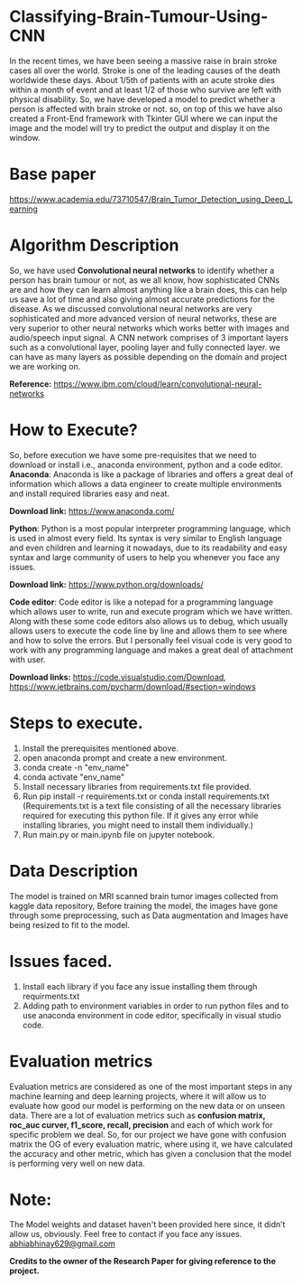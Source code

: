 # Classifying-Brain-Tumour-Using-CNN
In the recent times, we have been seeing a massive raise in brain stroke cases all over the world. Stroke is one of the leading causes of the death worldwide these days. About 1/5th of patients with an acute stroke dies within a month of event and at least 1/2 of those who survive are left with physical disability. So, we have developed a model to predict whether a person is affected with brain stroke or not. so, on top of this we have also created a Front-End framework with Tkinter GUI where we can input the image and the model will try to predict the output and display it on the window.

# Base paper
https://www.academia.edu/73710547/Brain_Tumor_Detection_using_Deep_Learning

# Algorithm Description
So, we have used **Convolutional neural networks** to identify whether a person has brain tumour or not, as we all know, how sophisticated CNNs are and how they can learn almost anything like a brain does, this can help us save a lot of time and also giving almost accurate predictions for the disease. As we discussed convolutional neural networks are very sophisticated and more advanced version of neural networks, these are very superior to other neural networks which works better with images and audio/speech input signal. A CNN network comprises of 3 important layers such as a convolutional layer, pooling layer and fully connected layer. we can have as many layers as possible depending on the domain and project we are working on.

**Reference:**
https://www.ibm.com/cloud/learn/convolutional-neural-networks

# How to Execute?
So, before execution we have some pre-requisites that we need to download or install i.e., anaconda environment, python and a code editor.
**Anaconda**: Anaconda is like a package of libraries and offers a great deal of information which allows a data engineer to create multiple environments and install required libraries easy and neat.

**Download link:**
https://www.anaconda.com/

**Python**: Python is a most popular interpreter programming language, which is used in almost every field. Its syntax is very similar to English language and even children and learning it nowadays, due to its readability and easy syntax and large community of users to help you whenever you face any issues.

**Download link:**
https://www.python.org/downloads/

**Code editor**: Code editor is like a notepad for a programming language which allows user to write, run and execute program which we have written. Along with these some code editors also allows us to debug, which usually allows users to execute the code line by line and allows them to see where and how to solve the errors. But I personally feel visual code is very good to work with any programming language and makes a great deal of attachment with user.

**Download links:**
https://code.visualstudio.com/Download, 
https://www.jetbrains.com/pycharm/download/#section=windows

# Steps to execute.
1. Install the prerequisites mentioned above.
2. open anaconda prompt and create a new environment.
  1. conda create -n "env_name"
  2. conda activate "env_name"
3. Install necessary libraries from requirements.txt file provided.
4. Run pip install -r requirements.txt or conda install requirements.txt 
(Requirements.txt is a text file consisting of all the necessary libraries required for executing this python file. If it gives any error while installing libraries, you might need to install them individually.)
5. Run main.py or main.ipynb file on jupyter notebook.

# Data Description
The model is trained on MRI scanned brain tumor images collected from kaggle data repository, Before training the model, the images have gone through some preprocessing, such as Data augmentation and Images have being resized to fit to the model.

# Issues faced.
1. Install each library if you face any issue installing them through requirments.txt
2. Adding path to environment variables in order to run python files and to use anaconda environment in code editor, specifically in visual studio code.

# Evaluation metrics
Evaluation metrics are considered as one of the most important steps in any machine learning and deep learning projects, where it will allow us to evaluate how good our model is performing on the new data or on unseen data. There are a lot of evaluation metrics such as **confusion matrix, roc_auc curver, f1_score, recall, precision** and each of which work for specific problem we deal. So, for our project we have gone with confusion matrix the OG of every evaluation matric, where using it, we have calculated the accuracy and other metric, which has given a conclusion that the model is performing very well on new data.

# Note:
The Model weights and dataset haven't been provided here since, it didn’t allow us, obviously.
Feel free to contact if you face any issues.
abhiabhinay629@gmail.com

**Credits to the owner of the Research Paper for giving reference to the project.**
